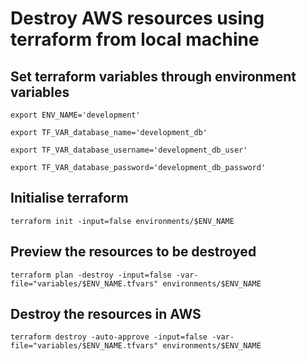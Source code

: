 # Destroy AWS resources using terraform from local machine

## Set terraform variables through environment variables

    export ENV_NAME='development'

    export TF_VAR_database_name='development_db'

    export TF_VAR_database_username='development_db_user'

    export TF_VAR_database_password='development_db_password'

## Initialise terraform

    terraform init -input=false environments/$ENV_NAME

## Preview the resources to be destroyed

    terraform plan -destroy -input=false -var-file="variables/$ENV_NAME.tfvars" environments/$ENV_NAME

## Destroy the resources in AWS

    terraform destroy -auto-approve -input=false -var-file="variables/$ENV_NAME.tfvars" environments/$ENV_NAME